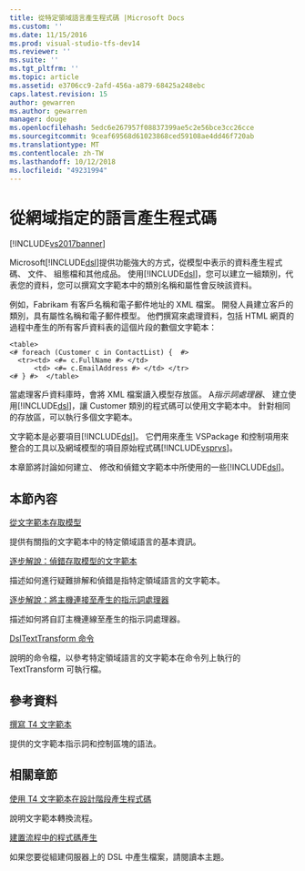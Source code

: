 ```yaml
---
title: 從特定領域語言產生程式碼 |Microsoft Docs
ms.custom: ''
ms.date: 11/15/2016
ms.prod: visual-studio-tfs-dev14
ms.reviewer: ''
ms.suite: ''
ms.tgt_pltfrm: ''
ms.topic: article
ms.assetid: e3706cc9-2afd-456a-a879-68425a248ebc
caps.latest.revision: 15
author: gewarren
ms.author: gewarren
manager: douge
ms.openlocfilehash: 5edc6e267957f08837399ae5c2e56bce3cc26cce
ms.sourcegitcommit: 9ceaf69568d61023868ced59108ae4dd46f720ab
ms.translationtype: MT
ms.contentlocale: zh-TW
ms.lasthandoff: 10/12/2018
ms.locfileid: "49231994"
---
```

# <a name="generating-code-from-a-domain-specific-language"></a>從網域指定的語言產生程式碼
[!INCLUDE[vs2017banner](../includes/vs2017banner.md)]

Microsoft[!INCLUDE[dsl](../includes/dsl-md.md)]提供功能強大的方式，從模型中表示的資料產生程式碼、 文件、 組態檔和其他成品。 使用[!INCLUDE[dsl](../includes/dsl-md.md)]，您可以建立一組類別，代表您的資料，您可以撰寫文字範本中的類別名稱和屬性會反映該資料。  
  
 例如，Fabrikam 有客戶名稱和電子郵件地址的 XML 檔案。 開發人員建立客戶的類別，具有屬性名稱和電子郵件模型。 他們撰寫來處理資料，包括 HTML 網頁的過程中產生的所有客戶資料表的這個片段的數個文字範本：  
  
```  
<table>  
<# foreach (Customer c in ContactList) {  #>  
  <tr><td> <#= c.FullName #> </td>   
      <td> <#= c.EmailAddress #> </td> </tr>  
<# } #>  </table>  
```  
  
 當處理客戶資料庫時，會將 XML 檔案讀入模型存放區。 A*指示詞處理器*、 建立使用[!INCLUDE[dsl](../includes/dsl-md.md)]，讓 Customer 類別的程式碼可以使用文字範本中。 針對相同的存放區，可以執行多個文字範本。  
  
 文字範本是必要項目[!INCLUDE[dsl](../includes/dsl-md.md)]。 它們用來產生 VSPackage 和控制項用來整合的工具以及網域模型的項目原始程式碼[!INCLUDE[vsprvs](../includes/vsprvs-md.md)]。  
  
 本章節將討論如何建立、 修改和偵錯文字範本中所使用的一些[!INCLUDE[dsl](../includes/dsl-md.md)]。  
  
## <a name="in-this-section"></a>本節內容  
 [從文字範本存取模型](../modeling/accessing-models-from-text-templates.md)  
  
 提供有關指的文字範本中的特定領域語言的基本資訊。  
  
 [逐步解說：偵錯存取模型的文字範本](../modeling/walkthrough-debugging-a-text-template-that-accesses-a-model.md)  
  
 描述如何進行疑難排解和偵錯是指特定領域語言的文字範本。  
  
 [逐步解說：將主機連接至產生的指示詞處理器](../modeling/walkthrough-connecting-a-host-to-a-generated-directive-processor.md)  
  
 描述如何將自訂主機連線至產生的指示詞處理器。  
  
 [DslTextTransform 命令](../modeling/the-dsltexttransform-command.md)  
  
 說明的命令檔，以參考特定領域語言的文字範本在命令列上執行的 TextTransform 可執行檔。  
  
## <a name="reference"></a>參考資料  
 [撰寫 T4 文字範本](../modeling/writing-a-t4-text-template.md)  
  
 提供的文字範本指示詞和控制區塊的語法。  
  
## <a name="related-sections"></a>相關章節  
 [使用 T4 文字範本在設計階段產生程式碼](../modeling/design-time-code-generation-by-using-t4-text-templates.md)  
  
 說明文字範本轉換流程。  
  
 [建置流程中的程式碼產生](../modeling/code-generation-in-a-build-process.md)  
  
 如果您要從組建伺服器上的 DSL 中產生檔案，請閱讀本主題。



